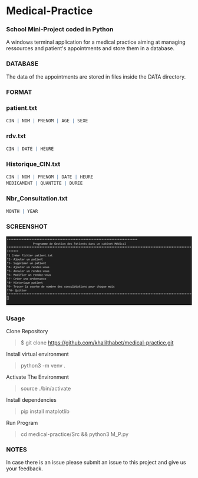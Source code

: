 # <b>Medical-Practice</b>

  

### School Mini-Project coded in Python

A windows terminal application for a medical practice aiming at managing ressources and patient's appointments and store them in a database.

### DATABASE
The data of the appointments are stored in files inside the DATA directory.
### FORMAT

### patient.txt
```r
CIN | NOM | PRENOM | AGE | SEXE
``` 
### rdv.txt
```r
CIN | DATE | HEURE
```
### Historique_CIN.txt
```r
CIN | NOM | PRENOM | DATE | HEURE
MEDICAMENT | QUANTITE | DUREE
```
### Nbr_Consultation.txt
```r
MONTH | YEAR
```


### SCREENSHOT

  

![alt text](ScreenShotFrontPage.png)

  

### Usage
Clone Repository
> $ git clone https://github.com/khalilthabet/medical-practice.git

Install virtual environment
> python3 -m venv .

Activate The Environment
> source ./bin/activate

Install dependencies
> pip install matplotlib

Run Program
> cd medical-practice/Src && python3 M_P.py

### NOTES

In case there is an issue please submit an issue to this project and give us your feedback.